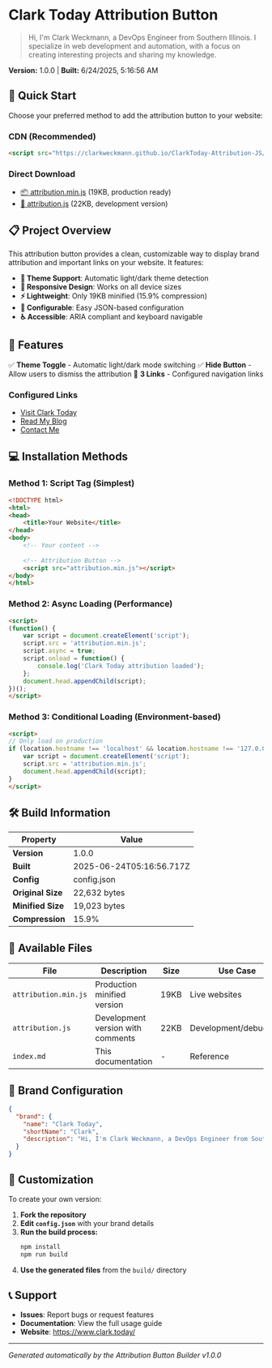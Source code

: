 # Clark Today Attribution Button

> Hi, I'm Clark Weckmann, a DevOps Engineer from Southern Illinois. I specialize in web development and automation, with a focus on creating interesting projects and sharing my knowledge.

**Version:** 1.0.0 | **Built:** 6/24/2025, 5:16:56 AM

## 🚀 Quick Start

Choose your preferred method to add the attribution button to your website:

### CDN (Recommended)
```html
<script src="https://clarkweckmann.github.io/ClarkToday-Attribution-JS/attribution.min.js"></script>
```

### Direct Download
- [📦 attribution.min.js](attribution.min.js) (19KB, production ready)
- [📄 attribution.js](attribution.js) (22KB, development version)

## 📋 Project Overview

This attribution button provides a clean, customizable way to display brand attribution and important links on your website. It features:

- **🎨 Theme Support**: Automatic light/dark theme detection
- **📱 Responsive Design**: Works on all device sizes
- **⚡ Lightweight**: Only 19KB minified (15.9% compression)
- **🔧 Configurable**: Easy JSON-based configuration
- **♿ Accessible**: ARIA compliant and keyboard navigable

## 🎯 Features

✅ **Theme Toggle** - Automatic light/dark mode switching
✅ **Hide Button** - Allow users to dismiss the attribution
🔗 **3 Links** - Configured navigation links

### Configured Links
- [Visit Clark Today](https://www.clark.today/)
- [Read My Blog](https://www.clark.today/blog)
- [Contact Me](https://www.clark.today/card)

## 💻 Installation Methods

### Method 1: Script Tag (Simplest)
```html
<!DOCTYPE html>
<html>
<head>
    <title>Your Website</title>
</head>
<body>
    <!-- Your content -->
    
    <!-- Attribution Button -->
    <script src="attribution.min.js"></script>
</body>
</html>
```

### Method 2: Async Loading (Performance)
```html
<script>
(function() {
    var script = document.createElement('script');
    script.src = 'attribution.min.js';
    script.async = true;
    script.onload = function() {
        console.log('Clark Today attribution loaded');
    };
    document.head.appendChild(script);
})();
</script>
```

### Method 3: Conditional Loading (Environment-based)
```html
<script>
// Only load on production
if (location.hostname !== 'localhost' && location.hostname !== '127.0.0.1') {
    var script = document.createElement('script');
    script.src = 'attribution.min.js';
    document.head.appendChild(script);
}
</script>
```

## 🛠️ Build Information

| Property | Value |
|----------|-------|
| **Version** | 1.0.0 |
| **Built** | 2025-06-24T05:16:56.717Z |
| **Config** | config.json |
| **Original Size** | 22,632 bytes |
| **Minified Size** | 19,023 bytes |
| **Compression** | 15.9% |

## 📁 Available Files

| File | Description | Size | Use Case |
|------|-------------|------|----------|
| `attribution.min.js` | Production minified version | 19KB | Live websites |
| `attribution.js` | Development version with comments | 22KB | Development/debugging |
| `index.md` | This documentation | - | Reference |

## 🎨 Brand Configuration

```json
{
  "brand": {
    "name": "Clark Today",
    "shortName": "Clark",
    "description": "Hi, I'm Clark Weckmann, a DevOps Engineer from Southern Illinois. I specialize in web development and automation, with a focus on creating interesting projects and sharing my knowledge."
  }
}
```

## 🔧 Customization

To create your own version:

1. **Fork the repository**
2. **Edit `config.json`** with your brand details
3. **Run the build process:**
   ```bash
   npm install
   npm run build
   ```
4. **Use the generated files** from the `build/` directory

## 📞 Support

- **Issues**: Report bugs or request features
- **Documentation**: View the full usage guide
- **Website**: https://www.clark.today/

---

*Generated automatically by the Attribution Button Builder v1.0.0*
